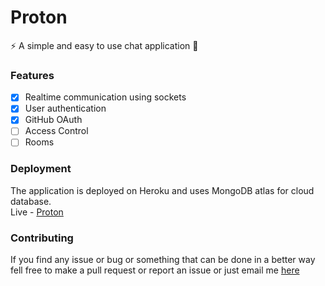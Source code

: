 # Proton
⚡ A simple and easy to use chat application 💬

### Features
- [x] Realtime communication using sockets
- [x] User authentication
- [x] GitHub OAuth
- [ ] Access Control
- [ ] Rooms

### Deployment
The application is deployed on Heroku and uses MongoDB atlas for cloud database.  
Live - [Proton](https://protonmessenger.herokuapp.com)

### Contributing
If you find any issue or bug or something that can be done in a better way fell free to make a pull request or report an issue or just email me [here](mailto:pranjalalone@gmail.com)

